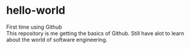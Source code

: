 # hello-world
First time using Github <br>
This repository is me getting the basics of Github. Still have alot to learn about the world of software engineering. 
